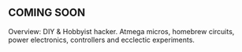 ## COMING SOON

Overview:
DIY & Hobbyist hacker.
Atmega micros, homebrew circuits, power electronics, controllers and ecclectic experiments.

 <style>
.feature{
    border: 1px solid silver !important;
}

</style>
